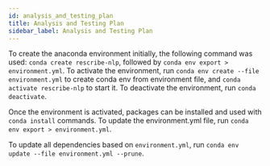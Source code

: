 ```yaml
---
id: analysis_and_testing_plan
title: Analysis and Testing Plan
sidebar_label: Analysis and Testing Plan
---
```


To create the anaconda environment initially, the following command was used: `conda create rescribe-nlp`, followed by `conda env export > environment.yml`. To activate the environment, run `conda env create --file environment.yml` to create conda env from environment file, and `conda activate rescribe-nlp` to start it. To deactivate the environment, run `conda deactivate`.

Once the environment is activated, packages can be installed and used with `conda install` commands. To update the environment.yml file, run `conda env export > environment.yml`.

To update all dependencies based on `environment.yml`, run `conda env update --file environment.yml --prune`.
